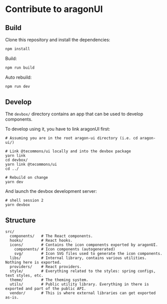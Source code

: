 # Contribute to aragonUI

## Build

Clone this repository and install the dependencies:

```sh
npm install
```

Build:

```sh
npm run build
```

Auto rebuild:

```sh
npm run dev
```

## Develop

The `devbox/` directory contains an app that can be used to develop components.

To develop using it, you have to link aragonUI first:

```console
# Assuming you are in the root aragon-ui directory (i.e. cd aragon-ui/)

# Link @tecommons/ui locally and into the devbox package
yarn link
cd devbox/
yarn link @tecommons/ui
cd ../

# Rebuild on change
yarn dev
```

And launch the devbox development server:

```console
# shell session 2
yarn devbox
```

## Structure

```
src/
  components/   # The React components.
  hooks/        # React hooks.
  icons/        # Contains the icon components exported by aragonUI.
    components/ # Icon components (autogenerated)
    svg/        # Icon SVG files used to generate the icon components.
  libs/         # Internal library, contains various utilities. Nothing here is exported.
  providers/    # React providers.
  style/        # Everything related to the styles: spring configs, text styles, etc.
  theme/        # The theming system.
  utils/        # Public utility library. Everything in there is exported and part of the public API.
  vendor/       # This is where external libraries can get exported as-is.
```
